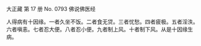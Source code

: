 ﻿大正藏 第 17 册 No. 0793 佛说佛医经

人得病有十因缘。一者久坐不饭。二者食无贷。三者忧愁。四者疲极。五者淫泆。六者嗔恚。七者忍大便。八者忍小便。九者制上风。十者制下风。从是十因缘生病。